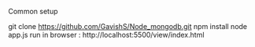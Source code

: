 Common setup

git clone https://github.com/GavishS/Node_mongodb.git
npm install
node app.js
run in browser : http://localhost:5500/view/index.html
